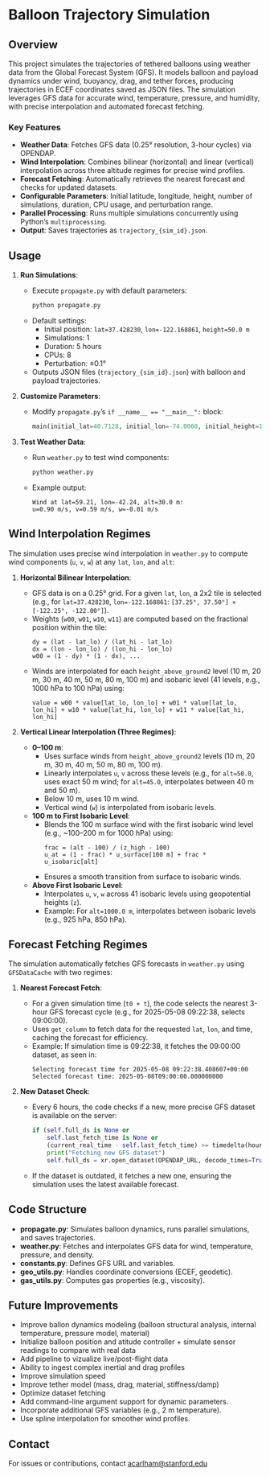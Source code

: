 # Balloon Trajectory Simulation

## Overview
This project simulates the trajectories of tethered balloons using weather data from the Global Forecast System (GFS). It models balloon and payload dynamics under wind, buoyancy, drag, and tether forces, producing trajectories in ECEF coordinates saved as JSON files. The simulation leverages GFS data for accurate wind, temperature, pressure, and humidity, with precise interpolation and automated forecast fetching.

### Key Features
- **Weather Data**: Fetches GFS data (0.25° resolution, 3-hour cycles) via OPENDAP.
- **Wind Interpolation**: Combines bilinear (horizontal) and linear (vertical) interpolation across three altitude regimes for precise wind profiles.
- **Forecast Fetching**: Automatically retrieves the nearest forecast and checks for updated datasets.
- **Configurable Parameters**: Initial latitude, longitude, height, number of simulations, duration, CPU usage, and perturbation range.
- **Parallel Processing**: Runs multiple simulations concurrently using Python’s `multiprocessing`.
- **Output**: Saves trajectories as `trajectory_{sim_id}.json`.


## Usage
1. **Run Simulations**:
   - Execute `propagate.py` with default parameters:
     ```bash
     python propagate.py
     ```
   - Default settings:
     - Initial position: `lat=37.428230`, `lon=-122.168861`, `height=50.0 m`
     - Simulations: 1
     - Duration: 5 hours
     - CPUs: 8
     - Perturbation: ±0.1°
   - Outputs JSON files (`trajectory_{sim_id}.json`) with balloon and payload trajectories.

2. **Customize Parameters**:
   - Modify `propagate.py`’s `if __name__ == "__main__":` block:
     ```python
     main(initial_lat=40.7128, initial_lon=-74.0060, initial_height=150.0, num_simulations=6, duration_hours=2.5, num_cpus='all', pert_deg=0.05)
     ```

3. **Test Weather Data**:
   - Run `weather.py` to test wind components:
     ```bash
     python weather.py
     ```
   - Example output:
     ```
     Wind at lat=59.21, lon=-42.24, alt=30.0 m:
     u=0.90 m/s, v=0.59 m/s, w=-0.01 m/s
     ```

## Wind Interpolation Regimes
The simulation uses precise wind interpolation in `weather.py` to compute wind components (`u`, `v`, `w`) at any `lat`, `lon`, and `alt`:

1. **Horizontal Bilinear Interpolation**:
   - GFS data is on a 0.25° grid. For a given `lat`, `lon`, a 2x2 tile is selected (e.g., for `lat=37.428230`, `lon=-122.168861`: `[37.25°, 37.50°] × [-122.25°, -122.00°]`).
   - Weights (`w00`, `w01`, `w10`, `w11`) are computed based on the fractional position within the tile:
     ```
     dy = (lat - lat_lo) / (lat_hi - lat_lo)
     dx = (lon - lon_lo) / (lon_hi - lon_lo)
     w00 = (1 - dy) * (1 - dx), ...
     ```
   - Winds are interpolated for each `height_above_ground2` level (10 m, 20 m, 30 m, 40 m, 50 m, 80 m, 100 m) and isobaric level (41 levels, e.g., 1000 hPa to 100 hPa) using:
     ```
     value = w00 * value[lat_lo, lon_lo] + w01 * value[lat_lo, lon_hi] + w10 * value[lat_hi, lon_lo] + w11 * value[lat_hi, lon_hi]
     ```

2. **Vertical Linear Interpolation (Three Regimes)**:
   - **0–100 m**:
     - Uses surface winds from `height_above_ground2` levels (10 m, 20 m, 30 m, 40 m, 50 m, 80 m, 100 m).
     - Linearly interpolates `u`, `v` across these levels (e.g., for `alt=50.0`, uses exact 50 m wind; for `alt=45.0`, interpolates between 40 m and 50 m).
     - Below 10 m, uses 10 m wind.
     - Vertical wind (`w`) is interpolated from isobaric levels.
   - **100 m to First Isobaric Level**:
     - Blends the 100 m surface wind with the first isobaric wind level (e.g., ~100–200 m for 1000 hPa) using:
       ```
       frac = (alt - 100) / (z_high - 100)
       u_at = (1 - frac) * u_surface[100 m] + frac * u_isobaric[alt]
       ```
     - Ensures a smooth transition from surface to isobaric winds.
   - **Above First Isobaric Level**:
     - Interpolates `u`, `v`, `w` across 41 isobaric levels using geopotential heights (`z`).
     - Example: For `alt=1000.0 m`, interpolates between isobaric levels (e.g., 925 hPa, 850 hPa).

## Forecast Fetching Regimes
The simulation automatically fetches GFS forecasts in `weather.py` using `GFSDataCache` with two regimes:

1. **Nearest Forecast Fetch**:
   - For a given simulation time (`t0 + t`), the code selects the nearest 3-hour GFS forecast cycle (e.g., for 2025-05-08 09:22:38, selects 09:00:00).
   - Uses `get_column` to fetch data for the requested `lat`, `lon`, and time, caching the forecast for efficiency.
   - Example: If simulation time is 09:22:38, it fetches the 09:00:00 dataset, as seen in:
     ```
     Selecting forecast time for 2025-05-08 09:22:38.408607+00:00
     Selected forecast time: 2025-05-08T09:00:00.000000000
     ```

2. **New Dataset Check**:
   - Every 6 hours, the code checks if a new, more precise GFS dataset is available on the server:
     ```python
     if (self.full_ds is None or 
         self.last_fetch_time is None or 
         (current_real_time - self.last_fetch_time) >= timedelta(hours=6)):
         print("Fetching new GFS dataset")
         self.full_ds = xr.open_dataset(OPENDAP_URL, decode_times=True)[ISOBARIC_VARS + SURFACE_VARS]
     ```
   - If the dataset is outdated, it fetches a new one, ensuring the simulation uses the latest available forecast.

## Code Structure
- **propagate.py**: Simulates balloon dynamics, runs parallel simulations, and saves trajectories.
- **weather.py**: Fetches and interpolates GFS data for wind, temperature, pressure, and density.
- **constants.py**: Defines GFS URL and variables.
- **geo_utils.py**: Handles coordinate conversions (ECEF, geodetic).
- **gas_utils.py**: Computes gas properties (e.g., viscosity).


## Future Improvements
- Improve ballon dynamics modeling (balloon structural analysis, internal temperature, pressure model, material)
- Initialize balloon position and atitude controller + simulate sensor readings to compare with real data
- Add pipeline to vizualize live/post-flight data
- Ability to ingest complex inertial and drag profiles
- Improve simulation speed
- Improve tether model (mass, drag, material, stiffness/damp)
- Optimize dataset fetching
- Add command-line argument support for dynamic parameters.
- Incorporate additional GFS variables (e.g., 2 m temperature).
- Use spline interpolation for smoother wind profiles.


## Contact
For issues or contributions, contact acarlham@stanford.edu